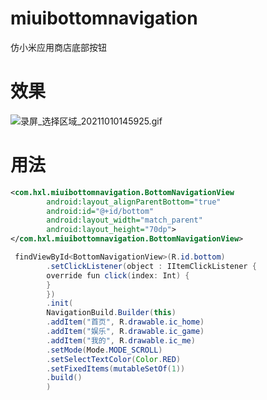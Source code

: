 # miuibottomnavigation
仿小米应用商店底部按钮

# 效果


![录屏_选择区域_20211010145925.gif](https://p9-juejin.byteimg.com/tos-cn-i-k3u1fbpfcp/5627838ff4324b58be0e0ab070b59553~tplv-k3u1fbpfcp-watermark.image?)


# 用法
```xml
<com.hxl.miuibottomnavigation.BottomNavigationView
        android:layout_alignParentBottom="true"
        android:id="@+id/bottom"
        android:layout_width="match_parent"
        android:layout_height="70dp">
</com.hxl.miuibottomnavigation.BottomNavigationView>

```
```java
 findViewById<BottomNavigationView>(R.id.bottom)
        .setClickListener(object : IItemClickListener {
        override fun click(index: Int) {
        }
        })
        .init(
        NavigationBuild.Builder(this)
        .addItem("首页", R.drawable.ic_home)
        .addItem("娱乐", R.drawable.ic_game)
        .addItem("我的", R.drawable.ic_me)
        .setMode(Mode.MODE_SCROLL)
        .setSelectTextColor(Color.RED)
        .setFixedItems(mutableSetOf(1))
        .build()
        )
```
